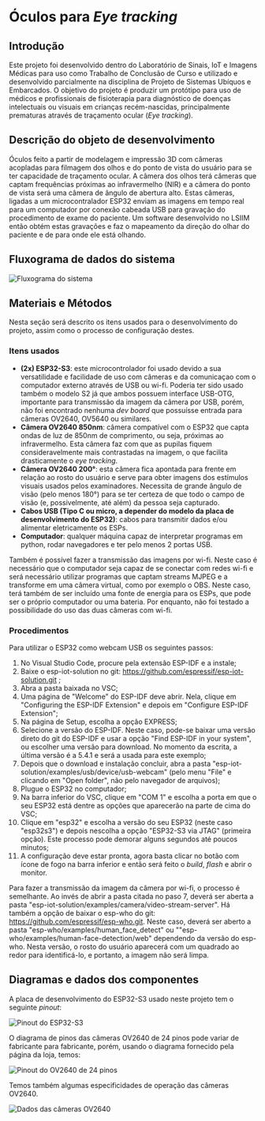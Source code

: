 # Óculos para *Eye tracking*

## Introdução

Este projeto foi desenvolvido dentro do Laboratório de Sinais, IoT e Imagens Médicas para uso como Trabalho de Conclusão de Curso e utilizado e desenvolvido parcialmente na disciplina de Projeto de Sistemas Ubíquos e Embarcados. O objetivo do projeto é produzir um protótipo para uso de médicos e profissionais de fisioterapia para diagnóstico de doenças intelectuais ou visuais em crianças recém-nascidas, principalmente prematuras através de traçamento ocular (*Eye tracking*).

## Descrição do objeto de desenvolvimento

Óculos feito a partir de modelagem e impressão 3D com câmeras acopladas para filmagem dos olhos e do ponto de vista do usuário para se ter capacidade de traçamento ocular. A câmera dos olhos terá câmeras que captam frequências próximas ao infravermelho (NIR) e a câmera do ponto de vista será uma câmera de ângulo de abertura alto. Estas câmeras, ligadas a um microcontralador ESP32 enviam as imagens em tempo real para um computador por conexão cabeada USB para gravação do procedimento de exame do paciente. Um software desenvolvido no LSIIM então obtém estas gravações e faz o mapeamento da direção do olhar do paciente e de para onde ele está olhando.

## Fluxograma de dados do sistema

![Fluxograma do sistema](/fluxograma_ubiquos.png)

## Materiais e Métodos

Nesta seção será descrito os itens usados para o desenvolvimento do projeto, assim como o processo de configuração destes.

### Itens usados

- **(2x) ESP32-S3**: este microcontrolador foi usado devido a sua versatilidade e facilidade de uso com câmeras e da comunicaçao com o computador externo através de USB ou wi-fi. Poderia ter sido usado também o modelo S2 já que ambos possuem interface USB-OTG, importante para transmissão da imagem da câmera por USB, porém, não foi encontrado nenhuma *dev board* que possuísse entrada para câmeras OV2640, OV5640 ou similares.
- **Câmera OV2640 850nm**: câmera compatível com o ESP32 que capta ondas de luz de 850nm de comprimento, ou seja, próximas ao infravermelho. Esta câmera faz com que as pupilas fiquem consideravelmente mais contrastadas na imagem, o que facilita drasticamente o *eye tracking*.
- **Câmera OV2640 200°**: esta câmera fica apontada para frente em relação ao rosto do usuário e serve para obter imagens dos estímulos visuais usados pelos examinadores. Necessita de grande ângulo de visão (pelo menos 180°) para se ter certeza de que todo o campo de visão (e, possivelmente, até além) da pessoa seja capturado.
- **Cabos USB (Tipo C ou micro, a depender do modelo da placa de desenvolvimento do ESP32)**: cabos para transmitir dados e/ou alimentar eletricamente os ESPs.
- **Computador**: qualquer máquina capaz de interpretar programas em python, rodar navegadores e ter pelo menos 2 portas USB.

Também é possível fazer a transmissão das imagens por wi-fi. Neste caso é necessário que o computador seja capaz de se conectar com redes wi-fi e será necessário utilizar programas que captam streams MJPEG e a transforme em uma câmera virtual, como por exemplo o OBS. Neste caso, terá também de ser incluído uma fonte de energia para os ESPs, que pode ser o próprio computador ou uma bateria. Por enquanto, não foi testado a possibilidade do uso das duas câmeras com wi-fi.

### Procedimentos

Para utilizar o ESP32 como webcam USB os seguintes passos:
1. No Visual Studio Code, procure pela extensão ESP-IDF e a instale;
2. Baixe o esp-iot-solution no git: https://github.com/espressif/esp-iot-solution.git ;
3. Abra a pasta baixada no VSC;
4. Uma página de "Welcome" do ESP-IDF deve abrir. Nela, clique em "Configuring the ESP-IDF Extension" e depois em "Configure ESP-IDF Extension";
5. Na página de Setup, escolha a opção EXPRESS;
6. Selecione a versão do ESP-IDF. Neste caso, pode-se baixar uma versão direto do git do ESP-IDF e usar a opção "Find ESP-IDF in your system", ou escolher uma versão para download. No momento da escrita, a última versão é a 5.4.1 e será a usada para este exemplo;
7. Depois que o download e instalação concluir, abra a pasta "esp-iot-solution/examples/usb/device/usb-webcam" (pelo menu "File" e clicando em "Open folder", não pelo navegador de arquivos);
8. Plugue o ESP32 no computador;
9. Na barra inferior do VSC, clique em "COM 1" e escolha a porta em que o seu ESP32 está dentre as opções que aparecerão na parte de cima do VSC;
10. Clique em "esp32" e escolha a versão do seu ESP32 (neste caso "esp32s3") e depois nescolha a opção "ESP32-S3 via JTAG" (primeira opção). Este processo pode demorar alguns segundos até poucos minutos;
11. A configuração deve estar pronta, agora basta clicar no botão com ícone de fogo na barra inferior e então será feito o *build*, *flash* e abrir o monitor.

Para fazer a transmissão da imagem da câmera por wi-fi, o processo é semelhante. Ao invés de abrir a pasta citada no paso 7, deverá ser aberta a pasta "esp-iot-solution/examples/camera/video-stream-server". Há também a opção de baixar o esp-who do git: https://github.com/espressif/esp-who.git. Neste caso, deverá ser aberto a pasta "esp-who/examples/human_face_detect" ou ""esp-who/examples/human-face-detection/web" dependendo da versão do esp-who. Nesta versão, o rosto do usuário aparecerá com um quadrado ao redor para identificá-lo, e portanto, a imagem não será limpa.

## Diagramas e dados dos componentes

A placa de desenvolvimento do ESP32-S3 usado neste projeto tem o seguinte *pinout*:

![Pinout do ESP32-S3](/esp32-s3_pinout.png)

O diagrama de pinos das câmeras OV2640 de 24 pinos pode variar de fabricante para fabricante, porém, usando o diagrama fornecido pela página da loja, temos:

![Pinout do OV2640 de 24 pinos](/ov2640_pinout.png)

Temos também algumas especificidades de operação das câmeras OV2640.

![Dados das câmeras OV2640](/ov2640_specs.png)
